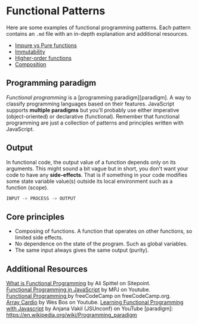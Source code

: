 # Functional Patterns

Here are some examples of functional programming patterns. Each pattern contains an `.md` file with an in-depth explanation and additional resources.

* [Impure vs Pure functions](/examples/functional-patterns/impure.md)
* [Immutability](/examples/functional-patterns/immutability.md)
* [Higher-order functions](/examples/functional-patterns/ho-functions.md)
* [Composition](/examples/functional-patterns/composition.md)

## Programming paradigm
*Functional programming* is a [programming paradigm][paradigm]. A way to classify programming languages based on their features. JavaScript supports **multiple paradigms** but you'll probably use either imperative (object-oriented) or declarative (functional). Remember that functional programming are just a collection of  patterns and principles written with JavaScript.

## Output

In functional code, the output value of a function depends only on its arguments. This might sound a bit vague but in short, you don't want your code to have any **side-effects**. That is if something in your code modifies some state variable value(s) outside its local environment such as a function (scope).

```js
INPUT -> PROCESS -> OUTPUT
```

## Core principles

* Composing of functions. A function that operates on other functions, so limited side effects.
* No dependence on the state of the program. Such as global variables.
* The same input always gives the same output (purity).

## Additional Resources
[What is Functional Programming](https://www.sitepoint.com/what-is-functional-programming/) by Ali Spittel on Sitepoint.  
[Functional Programming in JavaScript](https://www.youtube.com/watch?v=BMUiFMZr7vk&list=PL0zVEGEvSaeEd9hlmCXrk5yUyqUag-n84) by MPJ on Youtube.  
[Functional Programming ](https://www.freecodecamp.org/learn) by freeCodeCamp on freeCodeCamp.org.  
[Array Cardio](https://www.youtube.com/watch?v=HB1ZC7czKRs) by Wes Bos on Youtube.
[Learning Functional Programming with Javascript](https://www.youtube.com/watch?v=e-5obm1G_FY&t=8s) by Anjana Vakil (JSUnconf) on YouTube
[paradigm]: https://en.wikipedia.org/wiki/Programming_paradigm
